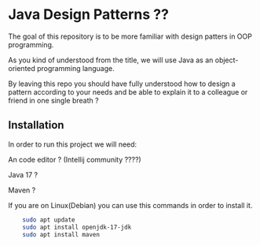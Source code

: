 
# Java Design Patterns ??

The goal of this repository is to be more familiar with design patters in OOP programming.

As you kind of understood from the title, we will use Java as an object-oriented programming language.

By leaving this repo you should have fully understood how to design a pattern according to your needs and be able to explain it to a colleague or friend in one single breath ?


## Installation

In order to run this project we will need:

An code editor ? (Intellij community ????)

Java 17 ?

Maven ?



If you are on Linux(Debian) you can use this commands in order to install it.
```bash
    sudo apt update
    sudo apt install openjdk-17-jdk
    sudo apt install maven
```